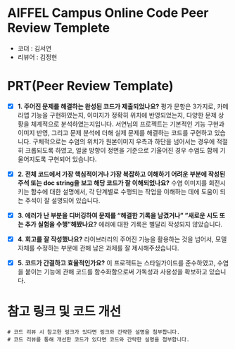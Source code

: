 # AIFFEL Campus Online Code Peer Review Templete
- 코더 : 김서연
- 리뷰어 : 김정현


# PRT(Peer Review Template)
- [x]  **1. 주어진 문제를 해결하는 완성된 코드가 제출되었나요?**
평가 문항은 3가지로, 카메라앱 기능을 구현하였는지, 이미지가 정확히 위치에 반영되었는지, 다양한 문제 상황을 체계적으로 분석하였는지입니다.
서연님의 프로젝트는 기본적인 기능 구현과 이미지 반영, 그리고 문제 분석에 더해 실제 문제를 해결하는 코드를 구현하고 있습니다.
구체적으로는 수염의 위치가 원본이미지 우측과 하단을 넘어서는 경우에 적절히 크롭되도록 하였고, 얼굴 방향이 정면을 기준으로 기울어진 경우 수염도 함께 기울어지도록 구현되어 있습니다.
    
- [x]  **2. 전체 코드에서 가장 핵심적이거나 가장 복잡하고 이해하기 어려운 부분에 작성된 
주석 또는 doc string을 보고 해당 코드가 잘 이해되었나요?**
수염 이미지를 회전시키는 함수에 대한 설명에서, 각 단계별로 수행되는 작업을 이해하는 데에 도움이 되는 주석이 잘 설명되어 있습니다.
        
- [x]  **3. 에러가 난 부분을 디버깅하여 문제를 “해결한 기록을 남겼거나” 
”새로운 시도 또는 추가 실험을 수행”해봤나요?**
에러에 대한 기록은 별달리 작성되지 않았습니다.
        
- [x]  **4. 회고를 잘 작성했나요?**
라이브러리의 주어진 기능을 활용하는 것을 넘어서, 모델 자체를 수정하는 부분에 관해 남은 과제를 잘 제시해주셨습니다.
        
- [x]  **5. 코드가 간결하고 효율적인가요?**
이 프로젝트는 스타일가이드를 준수하였고, 수염을 붙이는 기능에 관해 코드를 함수화함으로써 가독성과 사용성을 확보하고 있습니다.

# 참고 링크 및 코드 개선
```
# 코드 리뷰 시 참고한 링크가 있다면 링크와 간략한 설명을 첨부합니다.
# 코드 리뷰를 통해 개선한 코드가 있다면 코드와 간략한 설명을 첨부합니다.
```
